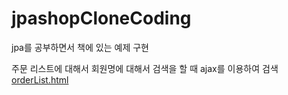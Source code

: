 # jpashopCloneCoding
jpa를 공부하면서 책에 있는 예제 구현

주문 리스트에 대해서 회원명에 대해서 검색을 할 때 ajax를 이용하여 검색
[orderList.html](https://github.com/wnghdtjr129/jpashopCloneCoding/blob/main/src/main/resources/templates/order/orderList.html)
